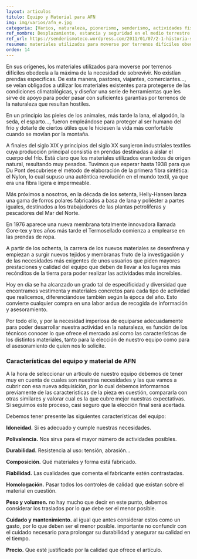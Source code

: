 ```yaml
---
layout: articulos
titulo: Equipo y Material para AFN
img: img/varios/afn_e.jpg
categoria: [Varios, naturaleza, pionerismo, senderismo, actividades fisicas en naturaleza]
ref_nombre: Desplazamiento, estancia y seguridad en el medio terrestre
ref_url: https://senderismoteco.wordpress.com/2011/01/07/2-1-historia-sobre-el-equipo-y-el-material/
resumen: materiales utilizados para moverse por terrenos difíciles obedece a la maxima de la necesidad de sobrevivir
orden: 14
---
```

En sus orígenes, los materiales utilizados para moverse por terrenos difíciles obedecía a la máxima de la necesidad de sobrevivir. No existían prendas específicas. De esta manera, pastores, viajantes, comerciantes…, se veían obligados a utilizar los materiales existentes para protegerse de las condiciones climatológicas, y diseñar una serie de herramientas que les sirve de apoyo para poder pasar con suficientes garantías por terrenos de la naturaleza que resultan hostiles.

<amp-img src="{{site.baseurl}}/img/varios/afn_e1.jpg" width="150" height="112" alt="Logo Du Pont" layout="fixed" class="rounded left mr1"></amp-img>

En un principio las pieles de los animales, más tarde la lana, el algodón, la seda, el esparto…, fueron empleándose para proteger al ser humano del frío y dotarle de ciertos útiles que le hiciesen la vida más confortable cuando se movían por la montaña.

A finales del siglo XIX y principios del siglo XX surgieron industriales textiles cuya producción principal consistía en prendas destinadas a aislar el cuerpo del frío. Está claro que los materiales utilizados eran todos de origen natural, resultando muy pesados. Tuvimos que esperar hasta 1938 para que Du Pont descubriese el método de elaboración de la primera fibra sintética: el Nylon, lo cual supuso una auténtica revolución en el mundo textil, ya que era una fibra ligera e impermeable.

<amp-img src="{{site.baseurl}}/img/varios/afn_e3.jpg" width="150" height="97" alt="Logo Helly Hansen" layout="fixed" class="rounded img_right ml1"></amp-img>

Más próximos a nosotros, en la década de los setenta, Helly-Hansen lanza una gama de forros polares fabricados a basa de lana y poliéster a partes iguales, destinados a los trabajadores de las plantas petrolíferas y pescadores del Mar del Norte.

En 1976 aparece una nueva membrana totalmente innovadora llamada Gore-tex y tres años más tarde el Termosellado comienza a emplearse en las prendas de ropa.

<amp-img src="{{site.baseurl}}/img/varios/afn_e2.gif" width="150" height="150" alt="Logo Gore-Tex" layout="fixed" class="rounded left mr1"></amp-img>

A partir de los ochenta, la carrera de los nuevos materiales se desenfrena y empiezan a surgir nuevos tejidos y membranas fruto de la investigación y de las necesidades más exigentes de unos usuarios que piden mayores prestaciones y calidad del equipo que deben de llevar a los lugares más recónditos de la tierra para poder realizar las actividades más increíbles.

Hoy en día se ha alcanzado un grado tal de especificidad y diversidad que encontramos vestimenta y materiales concretos para cada tipo de actividad que realicemos, diferenciándose también según la época del año. Esto convierte cualquier compra en una labor ardua de recogida de información y asesoramiento.

Por todo ello, y por la necesidad imperiosa de equiparse adecuadamente para poder desarrollar nuestra actividad en la naturaleza, es función de los técnicos conocer lo que ofrece el mercado así como las características de los distintos materiales, tanto para la elección de nuestro equipo como para el asesoramiento de quien nos lo solicite.

### Características del equipo y material de AFN

A la hora de seleccionar un artículo de nuestro equipo debemos de tener muy en cuenta de cuales son nuestras necesidades y las que vamos a cubrir con esa nueva adquisición, por lo cual debemos informarnos previamente de las características de la pieza en cuestión, compararla con otras similares y valorar cual es la que cubre mejor nuestras expectativas. Si seguimos este proceso, casi seguro que la elección final será acertada.

Debemos tener presente las siguientes características del equipo:

<div class="col col-12 sm-col-6 md-col-4 lg-col-4 img_right ml1">

<amp-img src="{{site.baseurl}}/img/varios/afn_e4.jpg" width="415" height="383" alt="Equipo de AFN" layout="responsive" class="rounded"></amp-img>

</div>

**Idoneidad.** Si es adecuado y cumple nuestras necesidades.

**Polivalencia.** Nos sirva para el mayor número de actividades posibles.

**Durabilidad.** Resistencia al uso: tensión, abrasión…

**Composición.** Qué materiales y forma está fabricado.

**Fiabilidad.** Las cualidades que comenta el fabricante estén contrastadas.

**Homologación.** Pasar todos los controles de calidad que existan sobre el material en cuestión.

**Peso y volumen.** no hay mucho que decir en este punto, debemos considerar los traslados por lo que debe ser el menor posible.

**Cuidado y mantenimiento.** al igual que antes considerar estos como un gasto, por lo que deben ser el menor posible. importante no confundir con el cuidado necesario para prolongar su durabilidad y asegurar su calidad en el tiempo.

**Precio.** Que esté justificado por la calidad que ofrece el artículo.
